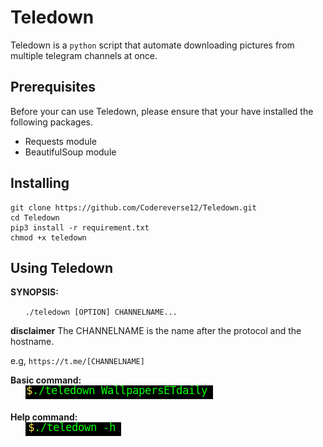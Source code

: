 # Teledown

Teledown is a `python` script that automate downloading pictures from multiple telegram channels at once.
## Prerequisites
Before your can use Teledown, please ensure that your have installed the following packages.
* Requests module
* BeautifulSoup module

## Installing

```
git clone https://github.com/Codereverse12/Teledown.git
cd Teledown
pip3 install -r requirement.txt
chmod +x teledown
```

## Using Teledown
**SYNOPSIS:**

&nbsp;&nbsp;&nbsp;&nbsp;&nbsp;&nbsp;`./teledown [OPTION] CHANNELNAME...`<br/>

**disclaimer**
The CHANNELNAME is the name after the protocol and the hostname.

e.g,  `https://t.me/[CHANNELNAME]`

**Basic command:**<br/>
&nbsp;&nbsp;&nbsp;&nbsp;&nbsp;&nbsp;![Command to type](./config/cmd.png)<br/><br/>
**Help command:**<br/>
&nbsp;&nbsp;&nbsp;&nbsp;&nbsp;&nbsp;![Command to help](./config/help.png)





